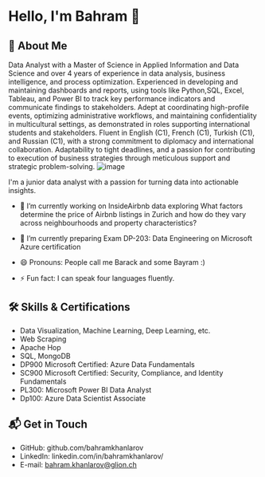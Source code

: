 # Hello, I'm Bahram 👋



## 🚀 About Me

Data Analyst with a Master of Science in Applied Information and Data Science and over 4 years of experience in data analysis, business intelligence, and process optimization. Experienced in developing and maintaining dashboards and reports, using tools like Python,SQL, Excel, Tableau, and Power BI to track key performance indicators and communicate findings to stakeholders. Adept at coordinating high-profile events, optimizing administrative workflows, and maintaining confidentiality in multicultural settings, as demonstrated in roles supporting international students and stakeholders. Fluent in English (C1), French (C1), Turkish (C1), and Russian (C1), with a strong commitment to diplomacy and international collaboration. Adaptability to tight deadlines, and a passion for contributing to execution of business strategies through meticulous support and strategic problem-solving. ![image](https://github.com/user-attachments/assets/139c41e2-d3fa-4e3a-a4fb-511f4bb8948f)


I'm a junior data analyst with a passion for turning data into actionable insights.

- 🔭 I’m currently working on InsideAirbnb data exploring What factors determine the price of Airbnb listings in Zurich and how do they vary across neighbourhoods and property characteristics?

- 🌱 I’m currently preparing Exam DP-203: Data Engineering on Microsoft Azure certification

- 😄 Pronouns: People call me Barack and some Bayram :)
- ⚡ Fun fact: I can speak four languages fluently.

## 🛠 Skills & Certifications
- Data Visualization, Machine Learning, Deep Learning, etc.
- Web Scraping
- Apache Hop
- SQL, MongoDB
- DP900 Microsoft Certified: Azure Data Fundamentals
- SC900 Microsoft Certified: Security, Compliance, and Identity Fundamentals
- PL300: Microsoft Power BI Data Analyst
- Dp100: Azure Data Scientist Associate


## 📬 Get in Touch

- GitHub: github.com/bahramkhanlarov
- LinkedIn: linkedin.com/in/bahramkhanlarov/
- E-mail: bahram.khanlarov@glion.ch
